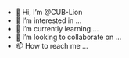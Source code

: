 - 👋 Hi, I’m @CUB-Lion
- 👀 I’m interested in ...
- 🌱 I’m currently learning ...
- 💞️ I’m looking to collaborate on ...
- 📫 How to reach me ...

<!---
CUB-Lion/CUB-Lion is a ✨ special ✨ repository because its `README.md` (this file) appears on your GitHub profile.
You can click the Preview link to take a look at your changes.
--->
